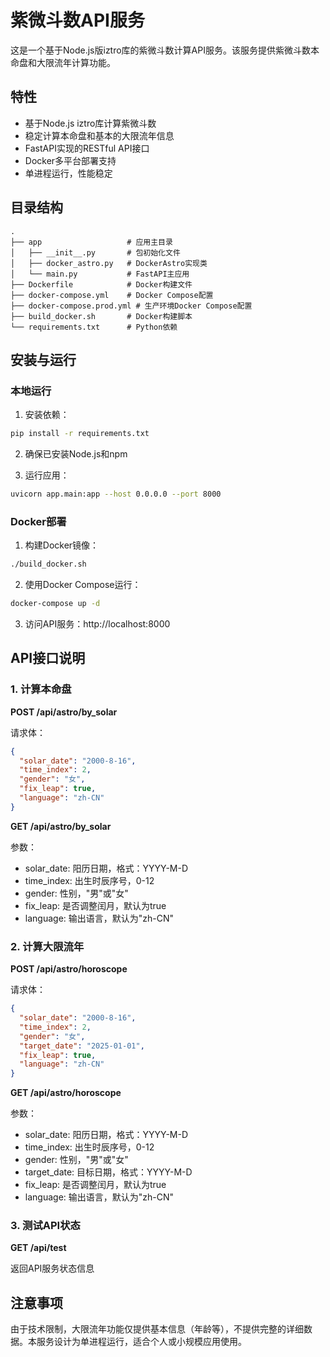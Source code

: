 # 紫微斗数API服务

这是一个基于Node.js版iztro库的紫微斗数计算API服务。该服务提供紫微斗数本命盘和大限流年计算功能。

## 特性

- 基于Node.js iztro库计算紫微斗数
- 稳定计算本命盘和基本的大限流年信息
- FastAPI实现的RESTful API接口
- Docker多平台部署支持
- 单进程运行，性能稳定

## 目录结构

```
.
├── app                   # 应用主目录
│   ├── __init__.py       # 包初始化文件
│   ├── docker_astro.py   # DockerAstro实现类
│   └── main.py           # FastAPI主应用
├── Dockerfile            # Docker构建文件
├── docker-compose.yml    # Docker Compose配置
├── docker-compose.prod.yml # 生产环境Docker Compose配置
├── build_docker.sh       # Docker构建脚本
└── requirements.txt      # Python依赖
```

## 安装与运行

### 本地运行

1. 安装依赖：

```bash
pip install -r requirements.txt
```

2. 确保已安装Node.js和npm

3. 运行应用：

```bash
uvicorn app.main:app --host 0.0.0.0 --port 8000
```

### Docker部署

1. 构建Docker镜像：

```bash
./build_docker.sh
```

2. 使用Docker Compose运行：

```bash
docker-compose up -d
```

3. 访问API服务：http://localhost:8000

## API接口说明

### 1. 计算本命盘

**POST /api/astro/by_solar**

请求体：
```json
{
  "solar_date": "2000-8-16",
  "time_index": 2,
  "gender": "女",
  "fix_leap": true,
  "language": "zh-CN"
}
```

**GET /api/astro/by_solar**

参数：
- solar_date: 阳历日期，格式：YYYY-M-D
- time_index: 出生时辰序号，0-12
- gender: 性别，"男"或"女"
- fix_leap: 是否调整闰月，默认为true
- language: 输出语言，默认为"zh-CN"

### 2. 计算大限流年

**POST /api/astro/horoscope**

请求体：
```json
{
  "solar_date": "2000-8-16",
  "time_index": 2,
  "gender": "女",
  "target_date": "2025-01-01",
  "fix_leap": true,
  "language": "zh-CN"
}
```

**GET /api/astro/horoscope**

参数：
- solar_date: 阳历日期，格式：YYYY-M-D
- time_index: 出生时辰序号，0-12
- gender: 性别，"男"或"女"
- target_date: 目标日期，格式：YYYY-M-D
- fix_leap: 是否调整闰月，默认为true
- language: 输出语言，默认为"zh-CN"

### 3. 测试API状态

**GET /api/test**

返回API服务状态信息

## 注意事项

由于技术限制，大限流年功能仅提供基本信息（年龄等），不提供完整的详细数据。本服务设计为单进程运行，适合个人或小规模应用使用。
